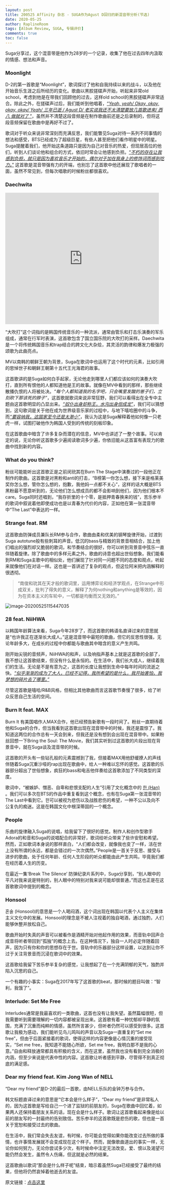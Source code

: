 ```yaml
---
layout: post
title: 200525 Affinity 杂志 - SUGA作为Agust D回归的新混音带分析(节选)
date: 2020-05-25
author: RaplineRoom
tags: [Album Review, SUGA, 专辑评价]
comments: true
toc: false
---
```


Suga分享过，这个混音带是他作为28岁的一个记录，收集了他在过去四年内汲取的情感、想法和声音。

### Moonlight

D-2的第一首歌是“Moonlight”，歌词探讨了他和自我持续以来的战斗，以及他在开始音乐生涯之后所经历的变化。歌曲以黑胶搓碟声开始，听起来非常old school，考虑到他是在带我们回顾他的过去，这样old school的黑胶搓碟声非常适合。除此之外，在搓碟声过后，我们能听到他唱着，<u>“*Yeah, yeah/ Okay, okay, okay, okay/ Yeah/ 三年已逝 / Agust D/ 老实说我还不太清楚要放几首歌进来/ 西八 做就对了* ”</u>，虽然并不清楚这段音频是在制作歌曲前还是之后录制的，但将这段音频保留在歌曲中是再好不过了。

歌词对于听众来说非常深刻而充满反思，我们能瞥见Suga对待一系列不同事情的想法和感受，BTS已经成为了超级巨星，有些人甚至把他们看作明星中的明星。Suga提醒着我们，他开始这条道路只是因为自己对音乐的热爱，但现居高位的他们，听到人们谈论他和组合的方式，依旧时常会让他感到负担。<u>“*不朽的存在让我感到负担，就只是因为喜欢音乐才开始的，偶尔对于加在我身上的修饰词而感到吃力。*”</u> 这首歌是混音带强有力的开端，也别忘了这首歌中他还展现了歌唱者的一面，虽然不常见到，但每次唱歌的时候粉丝都很喜欢。

### Daechwita 

<iframe width="487" height="416" src="https://www.youtube.com/embed/qGjAWJ2zWWI" frameborder="0" allow="accelerometer; autoplay; encrypted-media; gyroscope; picture-in-picture" allowfullscreen></iframe>

“大吹打”这个词指的是韩国传统音乐的一种流派，通常由管乐和打击乐演奏的军乐组成，通常在行军时表演，这首歌包含了国立国乐院的大吹打的采样。Daechwita是一个将传统韩国音乐和trap结合的跨文化大杂烩，其灵活的韵律和爆发力极强的颂歌为此曲亮点。

MV以南韩的朝鲜王朝为背景，Suga在歌词中也运用了这个时代的元素，比如引用的思悼世子和朝鲜王朝第十五代王光海君的故事。

这首歌讲的是Suga如何白手起家，无论他走到哪里人们都应该如何的演奏大吹打，直到所有恨他的人都知道他是王的故事。就像在MV中看到的那样，那些继续散播仇恨的人将被处决。*“每个人都知道我的名字吧，只会嘴里发酸的崽子们，立刻砍下那该死的脖子”*，这首歌就歌词来说非常狂野，我们可以看得出在全专中主题由这首歌明显的凸显出来。<u>*“奴仆出身却称王，水沟出身但成龙”*</u>，我们可以猜想到，这句歌词是关于他在成为世界级音乐家的过程中，与地下嘻哈圈中的斗争，而<u>*“要容纳我，这国家至今还是太渺小”*</u>，我认为这是Suga解释着他如何像一只老虎一样，试图打破他作为韩国人受到的传统的刻板印象。

在这首歌曲中暗含了许多复杂而潜在的信息，MV中也讲述了一整个故事。可以肯定的说，无论你听这首歌多少遍阅读歌词多少遍，你依旧能从这首富有表现力的歌曲中找到新的内容。

### What do you think?

粉丝可能能听出这首歌正是之前闵玧其在Burn The Stage中演奏过的一段他正在制作的歌曲。这首歌是对黑粉和anti的打击，“B榜第一你怎么想，接下来是格莱美奖你怎么想，管你怎么想的，抱歉，我他妈一点都不关心”，这样的话大概是BTS黑粉最不愿意听到的，无论他们怎么想成员的都不会影响到他们，因为他们根本不care。Suga同时还唱到，“我存折里的十个零，是抵押青春换来的钱”，苦乐参半的歌词中叙说着他即使成功也是以青春为代价的内容，正如他在第一张混音带中“The Last”中表达的一样。

### Strange feat. RM

这首歌由防弹成员兼队长RM参与合作，歌曲由柔和优美的钢琴旋律开始，过渡到Suga autotune般有些刺耳的声音。低沉的bass与精致的背景音相结合，加上他们唱出的强烈却又脆弱的歌词，和节奏结合的很好，你可以听到背景音中弦乐一直伴随着旋律。除了歌曲中的多样元素之外，歌曲的诗意也超出世俗想象。我们能看到RM和Suga主歌中的相似处，他们展现了针对同一问题不同的态度和观点，听起来就像他们在对话一样。这也是一首讲述了复杂的观点，但这位阿米把内涵解释的很透彻。

> “南俊和玧其在天才般的歌词里，运用博弈论和经济学观点，在Strange中形成双关，批判了得失的意义，解释了为何nothing和anything是等效的，因为在资本主义的车轮中，一切都是均衡而又无效的。”

![image-20200525115447035](https://tva1.sinaimg.cn/large/007S8ZIlgy1gf56mr44adj30u20g8tc4.jpg)

### 28 feat. NiiHWA

以韩国年龄算法来看，Suga今年28岁了，而这首歌的韩语名直译过来的意思就是“也许我正在逐渐长大成人。”这是混音带中最短的歌曲，但它的反思性很强，无论年龄多大，在成长的过程中你都能与歌曲其中暗含的意义产生共鸣。

刚开始尖锐的音频声，NiiHWA的和声，以及响指声基本上就是这首歌的全部了，我不想让这首歌结束，但没有什么是永恒的。在生活中，我们长大成人，继续着我们的生活。无论是不是有意为之，这首的长度让我想到生命中每年时间的流逝之快。<u>*“似乎渐渐的成为了大人，已经不记得，我所希望的是什么，我开始害怕，我梦想的碎片去了哪里。”*</u> 

尽管这首歌是嘻哈/R&B风格，但相比其他歌曲而言这首歌节奏慢了很多，给了听众反思自己生活的空间。

### Burn It feat. MAX

Burn It 有美国唱作人MAX合作，他已经预告新歌有一段时间了。粉丝一直期待着他和Suga的合作，但当我看到这首歌出现在混音带中的时候，我还是震惊了。我知道这两位的合作总有一天会到来，但我还是没有想到会出现在混音带中。如果粉丝回想一下Bring the Soul: The Movie，我们其实听到过这首歌的片段出现在背景音中，就在Suga谈及混音带的时候。

这首歌的开头有一些钻孔般的元素震撼到了我，但接着MAX用他舒缓撩人的声线伴随着Suga沉重沙哑的rap出现在歌曲中，给人一种难以忘怀的感觉。这首歌的乐器部分超出了世俗想象，疯狂的bass和电吉他伴奏给这首歌添加了不同类型的深度。

歌词中，“被嫉妒、憎恶、自卑和悲恨支配的人生”引用了文化概念中的 [한 (Han)](https://explorepartsunknown.com/korea/han-jeong/) 。我们可以多次在BTS的作品中重复看到这个概念，也有在Suga第一张混音带的The Last中看到它。한可以被视为悲伤以及战胜悲伤的希望，一种不公以及向不公复仇的痴迷。这是在韩国文化中根深蒂固的一个概念。

### People

乐曲的旋律融入Suga的说唱，给我留下了很好的感觉。制作人和创作型歌手Adora的和音和Suga的说唱配合的非常好，歌词给听众带来了些许安慰和希望。然而，正如歌词本身说的那样直白，“人们都会改变，就像我也变了一样，活在世上没有所谓的永远，都是会错过的一次次偶然。”People是一首关于反思、接受与进步的歌曲，处于任何年龄、任何人生阶段的听众都能由此产生共鸣，毕竟我们都在经历着人生的历变。

在最近一集‘Break The Silence’ 防弹纪录片系列中，Suga分享到，“别人眼中的平凡对我来说是特别的，别人眼中的特别对我来说可能却很普通，”而这也正是在这首歌歌词中提到的概念。

### Honsool

혼술 (Honsool)的意思是一个人喝闷酒，这个词出现在韩国以代表个人主义在集体主义文化中的发展。Honsool的理念是不被人注视着的独自喝酒，通过独酌，人们能够休整并放松自己。

歌曲开始时失真的声音可以被看作是酒精开始对他起作用的效果，而音轨中回声合成音将听者带回到“孤独”的概念上去。在这种情况下，独自一人时必定伴随着回声，因为只有你和你的思想存在于世。音轨中的乐器部分这样设置，以达到让你不过于关注背景音而沉浸在歌词中的效果。

这首歌给我留下苦乐参半复杂的感觉，让我想起了在一个充满阴郁的天气，独酌并陷入沉思的自己。

一个有趣的小事实：Suga在2017年写了这首歌的beat，那时候的题目叫做：“智利，我饿了”。

### Interlude: Set Me Free

Interludes通常是我最喜欢的一类歌曲，这首也没有让我失望。虽然篇幅很短，但我需要听到需要理解的一切内容都被呈现出来。这首歌有着一种忧郁却平静的氛围，充满了沉重而纯粹的情感，虽然所言甚少，但听者仍然可以感受到很多。这首歌让我极为感动，我们能听见鸟儿鸣叫的声音以及Suga一直重复的“Set me free”，但由于后面紧接着的歌词，使得这样的内容更像是心情沉重的接受现实，“Set me free，我知道不能随心所欲，Set me free，我明白那不是我的心意。”自由和释放通常都具有积极的含义，而在这里，虽然我也没有看到完全消极的内涵，但至少来说是代表中性的内容。这首歌让听者感到平静，尽管得不到真正彻底的满足感。

### Dear my friend feat. Kim Jong Wan of NELL

“Dear my friend”是D-2的最后一首歌，由NELL乐队的金钟万参与合作。

韩文标题直译过来的意思是“它本会是什么样子”，“Dear my friend”是非常私人的，因为这首歌是写给自己一个进了监狱的前朋友的，Suga在歌曲中回忆着，如果两人还保持着朋友关系的话，现在会是什么样子。歌词让这首歌看起来像是给以前的朋友写的一封最终的告别致信。苦乐参半的这首歌既是悲伤的歌，但也是一首关于宽恕和接受过去的歌曲。

在生活中，我们常会失去友谊，有时候，你可能会觉得如果你能改变过去所做的事情，也许事情发展就不会变成现在这个样子。然而，就像歌曲道出的事实一样，无论你如何努力，无论你尝试多少次，有时候命中注定无法改变。爱、恨以及渴望可能仍然会发生，虽然令人伤痛，但这就是必然的结果。

这首歌曲以歌词“那会是什么样子呢”结束，暗示着虽然Suga已经接受了最终的结果，但他将仍然哀悼着他逝去的友谊。

原文链接：[点击这里](http://culture.affinitymagazine.us/an-analysis-bts-suga-makes-his-return-as-agust-d-with-new-mixtape-d-2/) 